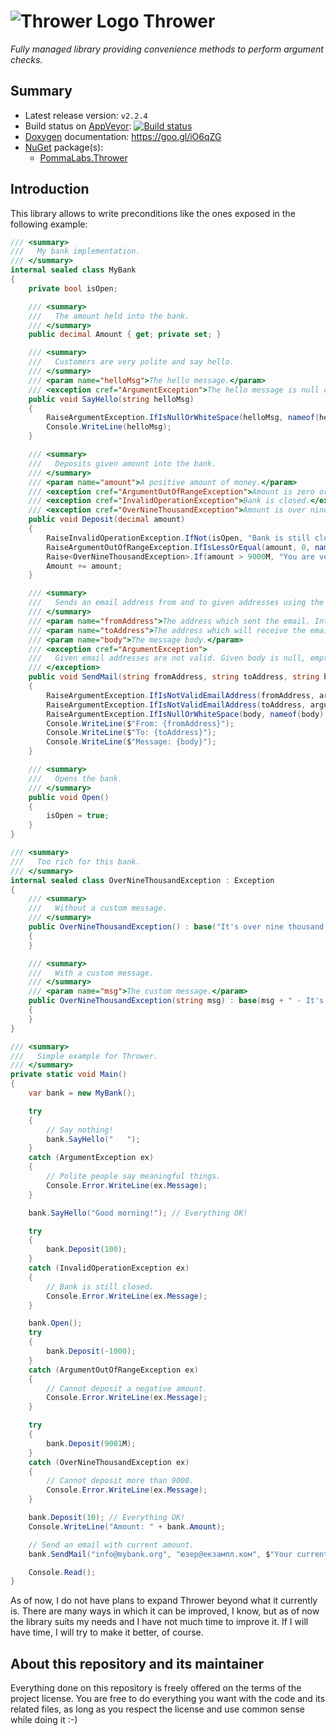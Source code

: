 ![](https://googledrive.com/host/0B8v0ikF4z2BiR29YQmxfSlE1Sms/Progetti/Thrower/logo-64.png "Thrower Logo") Thrower
==================================================================================================================

*Fully managed library providing convenience methods to perform argument checks.*

## Summary ##

* Latest release version: `v2.2.4`
* Build status on [AppVeyor](https://ci.appveyor.com): [![Build status](https://ci.appveyor.com/api/projects/status/xjkp8gn0cf4s7qbg?svg=true)](https://ci.appveyor.com/project/pomma89/thrower)
* [Doxygen](http://www.stack.nl/~dimitri/doxygen/index.html) documentation: https://goo.gl/iO6qZG
* [NuGet](https://www.nuget.org) package(s):
    + [PommaLabs.Thrower](https://nuget.org/packages/Thrower/)

## Introduction ##

This library allows to write preconditions like the ones exposed in the following example:

```cs
/// <summary>
///   My bank implementation.
/// </summary>
internal sealed class MyBank
{
    private bool isOpen;

    /// <summary>
    ///   The amount held into the bank.
    /// </summary>
    public decimal Amount { get; private set; }

    /// <summary>
    ///   Customers are very polite and say hello.
    /// </summary>
    /// <param name="helloMsg">The hello message.</param>
    /// <exception cref="ArgumentException">The hello message is null or blank.</exception>
    public void SayHello(string helloMsg)
    {
        RaiseArgumentException.IfIsNullOrWhiteSpace(helloMsg, nameof(helloMsg), "Hello message is null or blank");
        Console.WriteLine(helloMsg);
    }

    /// <summary>
    ///   Deposits given amount into the bank.
    /// </summary>
    /// <param name="amount">A positive amount of money.</param>
    /// <exception cref="ArgumentOutOfRangeException">Amount is zero or negative.</exception>
    /// <exception cref="InvalidOperationException">Bank is closed.</exception>
    /// <exception cref="OverNineThousandException">Amount is over nine thousand!</exception>
    public void Deposit(decimal amount)
    {
        RaiseInvalidOperationException.IfNot(isOpen, "Bank is still closed");
        RaiseArgumentOutOfRangeException.IfIsLessOrEqual(amount, 0, nameof(amount), "Zero or negative amount");
        Raise<OverNineThousandException>.If(amount > 9000M, "You are very rich!");
        Amount += amount;
    }

    /// <summary>
    ///   Sends an email address from and to given addresses using the specified body.
    /// </summary>
    /// <param name="fromAddress">The address which sent the email. International characters are _not_ allowed.</param>
    /// <param name="toAddress">The address which will receive the email. International characters are allowed.</param>
    /// <param name="body">The message body.</param>
    /// <exception cref="ArgumentException">
    ///   Given email addresses are not valid. Given body is null, empty or blank.
    /// </exception>
    public void SendMail(string fromAddress, string toAddress, string body)
    {
        RaiseArgumentException.IfIsNotValidEmailAddress(fromAddress, argumentName: nameof(fromAddress), allowInternational: false);
        RaiseArgumentException.IfIsNotValidEmailAddress(toAddress, argumentName: nameof(toAddress), allowInternational: true);
        RaiseArgumentException.IfIsNullOrWhiteSpace(body, nameof(body), "The email body cannot be blank");
        Console.WriteLine($"From: {fromAddress}");
        Console.WriteLine($"To: {toAddress}");
        Console.WriteLine($"Message: {body}");
    }

    /// <summary>
    ///   Opens the bank.
    /// </summary>
    public void Open()
    {
        isOpen = true;
    }
}

/// <summary>
///   Too rich for this bank.
/// </summary>
internal sealed class OverNineThousandException : Exception
{
    /// <summary>
    ///   Without a custom message.
    /// </summary>
    public OverNineThousandException() : base("It's over nine thousand!")
    {
    }

    /// <summary>
    ///   With a custom message.
    /// </summary>
    /// <param name="msg">The custom message.</param>
    public OverNineThousandException(string msg) : base(msg + " - It's over nine thousand!")
    {
    }
}

/// <summary>
///   Simple example for Thrower.
/// </summary>
private static void Main()
{
    var bank = new MyBank();

    try
    {
        // Say nothing!
        bank.SayHello("   ");
    }
    catch (ArgumentException ex)
    {
        // Polite people say meaningful things.
        Console.Error.WriteLine(ex.Message);
    }

    bank.SayHello("Good morning!"); // Everything OK!

    try
    {
        bank.Deposit(100);
    }
    catch (InvalidOperationException ex)
    {
        // Bank is still closed.
        Console.Error.WriteLine(ex.Message);
    }

    bank.Open();
    try
    {
        bank.Deposit(-1000);
    }
    catch (ArgumentOutOfRangeException ex)
    {
        // Cannot deposit a negative amount.
        Console.Error.WriteLine(ex.Message);
    }

    try
    {
        bank.Deposit(9001M);
    }
    catch (OverNineThousandException ex)
    {
        // Cannot deposit more than 9000.
        Console.Error.WriteLine(ex.Message);
    }

    bank.Deposit(10); // Everything OK!
    Console.WriteLine("Amount: " + bank.Amount);

    // Send an email with current amount.
    bank.SendMail("info@mybank.org", "юзер@екзампл.ком", $"Your current amount is {bank.Amount}");

    Console.Read();
}
```

As of now, I do not have plans to expand Thrower beyond what it currently is. There are many ways in which it can be improved, I know, but as of now the library suits my needs and I have not much time to improve it. If I will have time, I will try to make it better, of course.

## About this repository and its maintainer ##

Everything done on this repository is freely offered on the terms of the project license. You are free to do everything you want with the code and its related files, as long as you respect the license and use common sense while doing it :-)
